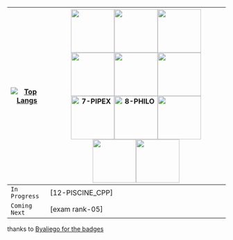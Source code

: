 |[![Top Langs](https://github-readme-stats.vercel.app/api/top-langs/?username=OSS-42)](https://github.com/OSS-42/github-readme-stats)|<img src="https://github.com/byaliego/42-project-badges/blob/main/badges/libft-bonus.png" width="100" height="100" /><img src="https://github.com/byaliego/42-project-badges/blob/main/badges/ft_printf-bonus.png" width="100" height="100" /><img src="https://github.com/byaliego/42-project-badges/blob/main/badges/born2beroot-bonus.png" width="100" height="100" /><img src="https://github.com/byaliego/42-project-badges/blob/main/badges/get_next_line-bonus.png" width="100" height="100" /><img src="https://github.com/byaliego/42-project-badges/blob/main/badges/push_swap.png" width="100" height="100" /><img src="https://github.com/byaliego/42-project-badges/blob/main/badges/so_long-bonus.png" width="100" height="100" /><img src="[7-PIPEX Bonus]" width="100" height="100" alt="7-PIPEX"/><img src="https://github.com/byaliego/42-project-badges/blob/main/badges/philosophers.png" width="100" height="100" alt="8-PHILO"/><img src="https://github.com/byaliego/42-project-badges/blob/main/badges/minishell-bonus2.png" width="100" height="100" /><img src="https://github.com/byaliego/42-project-badges/blob/main/badges/cub3d-bonus.png" width="100" height="100" /><img src="https://github.com/byaliego/42-project-badges/blob/main/badges/net_practice-bonus.png" width="100" height="100" />|
|-----------------------------|-----------------------------|
|`In Progress`|[12-PISCINE_CPP]|
|`Coming Next`|[exam rank-05]|

thanks to [Byaliego for the badges](https://github.com/byaliego/42-project-badges)
